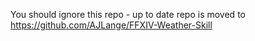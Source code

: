 You should ignore this repo - up to date repo is moved to https://github.com/AJLange/FFXIV-Weather-Skill